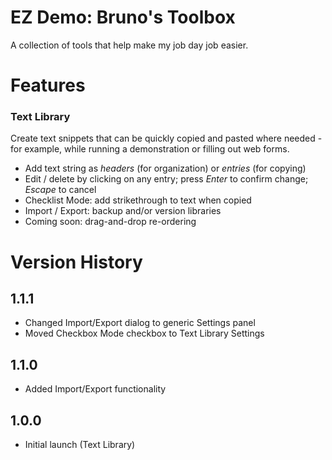 # EZ Demo: Bruno's Toolbox

A collection of tools that help make my job day job easier.

# Features

### Text Library

Create text snippets that can be quickly copied and pasted where needed - for example, while running a demonstration or filling out web forms.

 * Add text string as _headers_ (for organization) or _entries_ (for copying)
 * Edit / delete by clicking on any entry; press _Enter_ to confirm change; _Escape_ to cancel
 * Checklist Mode: add strikethrough to text when copied
 * Import / Export: backup and/or version libraries
 * Coming soon: drag-and-drop re-ordering

# Version History

## 1.1.1

* Changed Import/Export dialog to generic Settings panel
* Moved Checkbox Mode checkbox to Text Library Settings

## 1.1.0

* Added Import/Export functionality

## 1.0.0

* Initial launch (Text Library)
